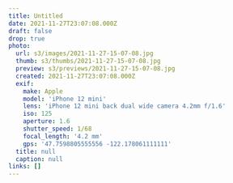 ```yaml
---
title: Untitled
date: 2021-11-27T23:07:08.000Z
draft: false
drop: true
photo:
  url: s3/images/2021-11-27-15-07-08.jpg
  thumb: s3/thumbs/2021-11-27-15-07-08.jpg
  preview: s3/previews/2021-11-27-15-07-08.jpg
  created: 2021-11-27T23:07:08.000Z
  exif:
    make: Apple
    model: 'iPhone 12 mini'
    lens: 'iPhone 12 mini back dual wide camera 4.2mm f/1.6'
    iso: 125
    aperture: 1.6
    shutter_speed: 1/68
    focal_length: '4.2 mm'
    gps: '47.7598805555556 -122.178061111111'
  title: null
  caption: null
links: []
---
```

